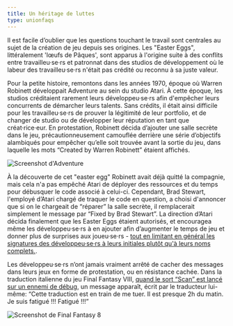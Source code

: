 ```yaml
---
title: Un héritage de luttes
type: unionfaqs
---
```

Il est facile d’oublier que les questions touchant le travail sont centrales au sujet de la création de jeu depuis ses origines. Les "Easter Eggs", littéralement 'lœufs de Pâques', sont apparus à l'origine suite à des conflits entre travailleu·se·rs et patronnat dans des studios de développement où le labeur des travailleu·se·rs n'était pas crédité ou reconnu à sa juste valeur.

Pour la petite histoire, remontons dans les années 1970, époque où Warren Robinett développait Adventure au sein du studio Atari. À cette époque, les studios créditaient rarement leurs développeu·se·rs afin d'empêcher leurs concurrents de démarcher leurs talents. Sans crédits, il était ainsi difficile pour les travailleu·se·rs de prouver la légitimité de leur portfolio, et de changer de studio ou de développer leur réputation en tant que créat·rice·eur. En protestation, Robinett décida d’ajouter une salle secrète dans le jeu, précautionneusement camouflée derrière une série d’objectifs alambiqués pour empêcher qu’elle soit trouvée avant la sortie du jeu, dans laquelle les mots “Created by Warren Robinett” étaient affichés.

<div class="md-img">
<img
  src="/images/faqs/adventure.png"
  alt="Screenshot d'Adventure"
/>
</div>

À la découverte de cet "easter egg" Robinett avait déjà quitté la compagnie, mais cela n'a pas empêché Atari de déployer des ressources et du temps pour débusquer le code associé à celui-ci.
Cependant, Brad Stewart, l'employé d’Atari chargé de traquer le code en question, a choisi d'annoncer que si on le chargeait de “réparer” la salle secrète, il remplacerait simplement le message par “Fixed by Brad Stewart”. La direction d’Atari décida finalement que les Easter Eggs étaient autorisés, et encouragea même les développeu·se·rs à en ajouter afin d’augmenter le temps de jeu et donner plus de surprises aux joueu·se·rs - [tout en limitant en général les signatures des développeu·se·rs à leurs initiales plutôt qu'à leurs noms complets.](https://books.google.ca/books?id=aZv6AQAAQBAJ&pg=PA713&lpg=PA713#v=onepage&q&f=false).

Les développeu·se·rs n’ont jamais vraiment arrêté de cacher des messages dans leurs jeux en forme de protestation, ou en résistance cachée. Dans la traduction italienne du jeu Final Fantasy VIII, [quand le sort “Scan” est lancé sur un ennemi de débug](https://twitter.com/SimplyRagny/status/1058198479707820032), un message apparaît, écrit par le traducteur lui-même: “Cette traduction est en train de me tuer. Il est presque 2h du matin. Je suis fatigué !!! Fatigué !!!”

<div class="md-img">
<img
  src="/images/faqs/ff8.png"
  alt="Screenshot de Final Fantasy 8"
/>
</div>
